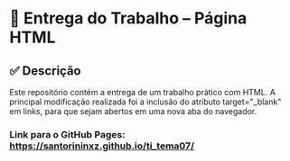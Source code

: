 # 📄 Entrega do Trabalho – Página HTML
## ✅ Descrição
Este repositório contém a entrega de um trabalho prático com HTML. A principal modificação realizada foi a inclusão do atributo target="_blank" em links, para que sejam abertos em uma nova aba do navegador.

### Link para o GitHub Pages: https://santorininxz.github.io/ti_tema07/
